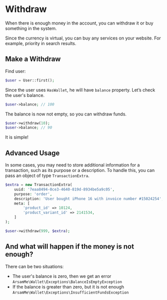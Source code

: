 # Withdraw

When there is enough money in the account, you can withdraw it or buy something in the system.

Since the currency is virtual, you can buy any services on your website.
For example, priority in search results.

## Make a Withdraw

Find user:

```php
$user = User::first(); 
```

Since the user uses `HasWallet`, he will have `balance` property.
Let’s check the user's balance.

```php
$user->balance; // 100
```

The balance is now not empty, so you can withdraw funds.

```php
$user->withdraw(10); 
$user->balance; // 90
```

It is simple!

## Advanced Usage
In some cases, you may need to store additional information for a transaction, such as its purpose or a description. To handle this, you can pass an object of type `TransactionExtra`.
```php
$extra = new TransactionExtra(
    uuid: '7eaa8494-0ce3-4640-819d-8934be5a9c05',
    purpose: 'order',
    description: 'User bought iPhone 16 with invoice number #15024254',
    meta: [
        'product_id' => 10124,
        'product_variant_id' => 2141534,
    ]
);

$user->withdraw(999, $extra);
```

## And what will happen if the money is not enough?

There can be two situations:

- The user's balance is zero, then we get an error
  `ArsamMe\Wallet\Exceptions\BalanceIsEmptyException`
- If the balance is greater than zero, but it is not enough
  `ArsamMe\Wallet\Exceptions\InsufficientFundsException`
